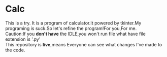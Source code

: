 # Calc
This is a try.
It is a program of calculator.It powered by tkinter.My programing is suck.So let's refine the program!For you,For me.<br>Caution:If you **don't have** the IDLE,you won't run file what have file extension is '.py'<br>This repository is **live**,means Everyone can see what changes I've made to the code.
